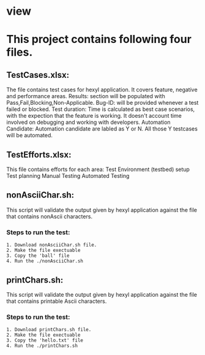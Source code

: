 # view
#  This project contains following four files. 

  ## TestCases.xlsx: 
  The file contains test cases for hexyl application. It covers feature, negative and performance areas. 
                  Results: section will be populated with Pass,Fail,Blocking,Non-Applicable. 
                  Bug-ID: will be provided whenever a test failed or blocked. 
                  Test duration: Time is calculated as best case scenarios, with the expection that the feature is working. It                   doesn't account time involved on debugging and working with developers. 
                  Automation Candidate: Automation candidate are labled as Y or N. All those Y testcases will be automated.
                  
  ## TestEfforts.xlsx: 
  This file contains efforts for each area:
                    Test Environment (testbed) setup
                    Test planning
                    Manual Testing
                    Automated Testing
                  
  ## nonAsciiChar.sh:
  This script will validate the output given by hexyl application against the file that contains nonAscii    characters. 
   
  ### Steps to run the test:
    1. Download nonAsciiChar.sh file.
    2. Make the file exectuable
    3. Copy the 'ball' file
    4. Run the ./nonAsciiChar.sh
  
  ## printChars.sh: 
  This script will validate the output given by hexyl application against the file that contains printable Ascii characters. 
  
  ### Steps to run the test:
    1. Download printChars.sh file.
    2. Make the file exectuable
    3. Copy the 'hello.txt' file
    4. Run the ./printChars.sh
